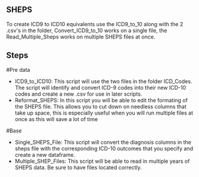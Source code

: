 ## SHEPS
To create ICD9 to ICD10 equivalents use the ICD9_to_10 along with the 2 .csv's in the folder, Convert_ICD9_to_10 works on a single file, the Read_Multiple_Sheps works on multiple SHEPS files at once.

## Steps
#Pre data
- ICD9_to_ICD10: This script will use the two files in the folder ICD_Codes. The script will identify and convert ICD-9 codes into their new ICD-10 codes and create a new .csv for use in later scripts.
- Reformat_SHEPS: In this script you will be able to edit the formating of the SHEPS file. This allows you to cut down on needless columns that take up space, this is especially useful when you will run multiple files at once as this will save a lot of time

#Base
- Single_SHEPS_File: This script will convert the diagnosis columns in the sheps file with the corresponding ICD-10 outcomes that you specify and create a new dataframe.
- Multiple_SHEP_Files: This script will be able to read in multiple years of SHEPS data. Be sure to have files located correctly.
